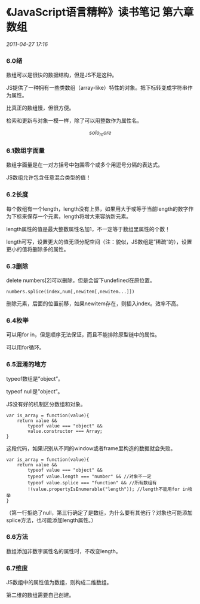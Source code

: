 # 《JavaScript语言精粹》读书笔记 第六章 数组
_2011-04-27 17:16_

### 6.0绪

数组可以是很快的数据结构，但是JS不是这种。

JS提供了一种拥有一些类数组（array-like）特性的对象。把下标转变成字符串作为属性。

比真正的数组慢，但很方便。

检索和更新与对象一模一样，除了可以用整数作为属性名。

$$solo_more$$

### 6.1数组字面量

数组字面量是在一对方括号中包围零个或多个用逗号分隔的表达式。

JS数组允许包含任意混合类型的值！

### 6.2长度

每个数组有一个length，length没有上界，如果用大于或等于当前length的数字作为下标来保存一个元素，length将增大来容纳新元素。

length属性的值是最大整数属性名加1，不一定等于数组里属性的个数！

length可写，设置更大的值无须分配空间（注：貌似，JS数组是”稀疏“的），设置更小的值将删除多的属性。

### 6.3删除

delete numbers[2]可以删除，但是会留下undefined在原位置。

	numbers.splice(index,num[,newitem[,newitem...]])

删除元素，后面的位置前移，如果newitem存在，则插入index。效率不高。

### 6.4枚举

可以用for in，但是顺序无法保证，而且不能排除原型链中的属性。

可以用for循环。

### 6.5混淆的地方

typeof数组是”object”。

typeof null是”object”。

JS没有好的机制区分数组和对象。

	var is_array = function(value){
		return value &&
			typeof value === "object" &&
			value.constructor === Array;
	}

这段代码，如果识别从不同的window或者frame里构造的数据就会失败。

	var is_array = function(value){
		return value &&
			typeof value === "object" &&
			typeof value.length === "number" && //对象不一定
			typeof value.splice === "function" && //所有数组有
			!(value.propertyIsEnumerable("length")); //length不能用for in枚举
	}

（第一行拒绝了null，第三行确定了是数组，为什么要有其他行？对象也可能添加splice方法，也可能添加length属性。）

### 6.6方法

数组添加非数字属性名的属性时，不改变length。

### 6.7维度

JS数组中的属性值为数组，则构成二维数组。

第二维的数组需要自己创建。